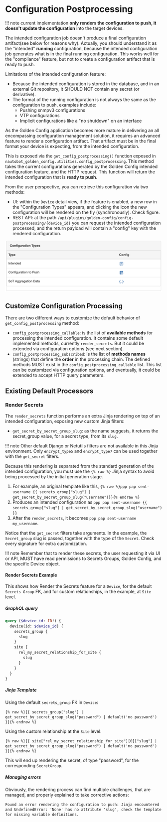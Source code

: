 # Configuration Postprocessing

!!! note
    current implementation **only renders the configuration to push, it doesn't update the configuration** into the target devices.

The intended configuration job doesn't produce a final configuration artifact(see below for reasons why). Actually, you should understand it as the "intended" **running** configuration, because the intended configuration job generates what is in the final running configuration. This works well for the "compliance" feature, but not to create a configuration artifact that is ready to push.

Limitations of the intended configuration feature:

- Because the intended configuration is stored in the database, and in an external Git repository, it SHOULD NOT contain any secret (or derivative).
- The format of the running configuration is not always the same as the configuration to push, examples include:
  - Pushing snmpv3 configurations
  - VTP configurations
  - Implicit configurations like a "no shutdown" on an interface

As the Golden Config application becomes more mature in delivering an all encompassing configuration management solution, it requires an advanced feature to render a configuration artifact. That artifact must be in the final format your device is expecting, from the intended configuration.

This is exposed via the `get_config_postprocessing()` function exposed in `nautobot_golden_config.utilities.config_postprocessing`. This method takes the current configurations generated by the Golden Config intended configuration feature, and the HTTP request. This function will return the intended configuration that is **ready to push**.

From the user perspective, you can retrieve this configuration via two methods:

- UI: within the `Device` detail view, if the feature is enabled, a new row in the "Configuration Types" appears, and clicking the icon the new configuration will be rendered on the fly (synchronously). Check figure.
- REST API: at the path `/api/plugins/golden-config/config-postprocessing/{device_id}` you can request the intended configuration processed, and the return payload will contain a "config" key with the rendered configuration.

![Configuration Postprocessing](../images/config_postprocessing_1.png)

## Customize Configuration Processing

There are two different ways to customize the default behavior of `get_config_postprocessing` method:

- `config_postprocessing_callable`: is the list of **available methods** for processing the intended configuration. It contains some default implemented methods, currently `render_secrets`. But it could be extended via configuration options (see next section).
- `config_postprocessing_subscribed`: is the list of **methods names** (strings) that define the **order** in the processing chain. The defined methods MUST exist in the `config_postprocessing_callable` list. This list can be customized via configuration options, and eventually, it could be extended to accept HTTP query parameters.

## Existing Default Processors

### Render Secrets

The `render_secrets` function performs an extra Jinja rendering on top of an intended configuration, exposing new custom Jinja filters:

- `get_secret_by_secret_group_slug`: as the name suggests, it returns the secret_group value, for a secret type, from its `slug`.

!!! note
    Other default Django or Netutils filters are not available in this Jinja environment. Only `encrypt_type5` and `encrypt_type7` can be used together with the `get_secret` filters.

Because this rendering is separated from the standard generation of the intended configuration, you must use the `{% raw %}` Jinja syntax to avoid being processed by the initial generation stage.

1. For example, an original template like this, `{% raw %}ppp pap sent-username {{ secrets_group["slug"] | get_secret_by_secret_group_slug("username")}}{% endraw %}`
2. Produces an intended configuration as `ppp pap sent-username {{ secrets_group["slug"] | get_secret_by_secret_group_slug("username") }}`
3. After the `render_secrets`, it becomes `ppp pap sent-username my_username`.

Notice that the `get_secret` filters take arguments. In the example, the `Secret_group` slug is passed, together with the type of the `Secret`. Check every signature for extra customization.

!!! note
    Remember that to render these secrets, the user requesting it via UI or API, MUST have read permissions to Secrets Groups, Golden Config, and the specific Device object.

#### Render Secrets Example

This shows how Render the Secrets feature for a `Device`, for the default `Secrets Group` FK, and for custom relationships, in the example, at `Site` level.

##### GraphQL query

```graphql
query ($device_id: ID!) {
  device(id: $device_id) {
    secrets_group {
      slug
    }
    site {
      rel_my_secret_relationship_for_site {
        slug
      }
    }
  }
}
```

##### Jinja Template

Using the default `secrets_group` FK in `Device`:

```jinja2
{% raw %}{{ secrets_group["slug"] | get_secret_by_secret_group_slug("password") | default('no password') }}{% endraw %}
```

Using the custom relationship at the `Site` level:

```jinja2
{% raw %}{{ site["rel_my_secret_relationship_for_site"][0]["slug"] | get_secret_by_secret_group_slug("password") | default('no password') }}{% endraw %}
```

This will end up rendering the secret, of type "password", for the corresponding `SecretGroup`.

##### Managing errors

Obviously, the rendering process can find multiple challenges, that are managed, and properly explained to take corrective actions:

```
Found an error rendering the configuration to push: Jinja encountered and UndefinedError: 'None' has no attribute 'slug', check the template for missing variable definitions.
```
